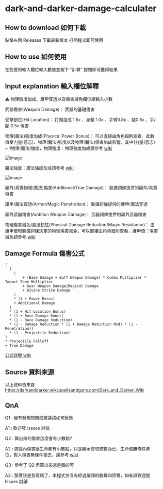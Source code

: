 # dark-and-darker-damage-calculater

## How to download 如何下載
點擊右側 Releases 下載最新版本
打開程式即可使用

## How to use 如何使用
在對應的輸入欄位輸入數值並按下 "計算" 按鈕即可獲得結果

## Input explanation 輸入欄位解釋

⚠️ 物理強度加成、護甲穿透以及傷害減免欄位請輸入小數

武器傷害(Weapon Damage)： 武器的基礎傷害

受擊部位(Hit Location)： 打頭造成 1.5x 、身體 1.0x 、手臂0.8x 、腿0.6x 、手/腳 0.5x 傷害

物理(魔法)強度加成(Physical Power Bonus)： 可以直接由角色細則查看，此數值受力量(意志)、物理(魔法)強度以及物理(魔法)傷害加成影響，其中1力量(意志) = 1物理(魔法)強度，物理強度：物理強度加成請參考 [wiki](<https://darkanddarker.wiki.spellsandguns.com/Stats#Physical_Power>)

![image](https://github.com/user-attachments/assets/7adae393-d79c-40ad-9918-6da0c4c36cb2)

魔法強度：魔法強度加成請參考 [wiki](<https://darkanddarker.wiki.spellsandguns.com/Stats#Magical_Power>)

![image](https://github.com/user-attachments/assets/fa1396af-2520-4f95-bd8f-cdd381bf7f89)

額外/真實物理(魔法)傷害(Additional/True Damage)： 裝備詞條提供的額外/真實傷害

護甲/魔法穿透(Armor/Magic Penetration)： 裝備詞條提供的護甲/魔法穿透

額外武器傷害(Addition Weapon Damage)： 武器詞條提供的額外武器傷害

物理傷害減免/魔法抗性(Physical Damage Reduction/Magic Resistance)： 由護甲值和裝備詞條決定的物理傷害減免，可以直接由角色細則查看，護甲值：傷害減免請參考 [wiki](<https://darkanddarker.wiki.spellsandguns.com/Stats#Armor_Rating>)

## Damage Formula 傷害公式
```
(
  (
    (
        + (Base Damage + Buff Weapon Damage) * Combo Multiplier * Impact Zone Multiplier
        + Gear Weapon Damage|Magical Damage
        + Divine Strike Damage
    )
    * (1 + Power Bonus)
    + Additional Damage
  )
  * (1 + Hit Location Bonus)
  * (1 + Race Damage Bonus)
  * (1 - Race Damage Reduction)
  * (1 - Damage Reduction * (1 + Damage Reduction Mod) * (1 - Penetration))
  * (1 - Projectile Reduction)
)
* Projectile Falloff
+ True Damage
```

[公式詳解 wiki](<https://darkanddarker.wiki.spellsandguns.com/Damage>)

## Source 資料來源

以上資料皆來自 https://darkanddarker.wiki.spellsandguns.com/Dark_and_Darker_Wiki

## QnA

Q1 : 我有發現問題或建議該如何反應

A1 : 歡迎發 Issues 討論



Q2 : 算出來的傷害怎麼會有小數點?

A2 : 遊戲內傷害跟生命都有小數點，只是顯示會取整數而已，生命值無條件進位，假人傷害無條件捨去，請參考 [wiki](<https://darkanddarker.wiki.spellsandguns.com/Damage#Rounding>)



Q3 : 參考了 Q2 但算出來還是錯的阿

A3 : 那應該是我寫錯了，本程式並沒有經過嚴謹的驗算和證實，如有誤歡迎提 Issues 討論
